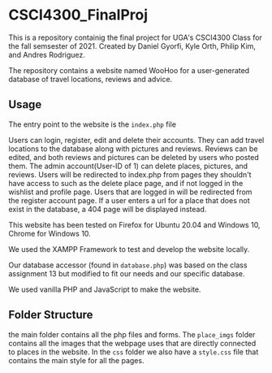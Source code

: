 # CSCI4300_FinalProj

This is a repository containig the final project for UGA's 
CSCI4300 Class for the fall semsester of 2021. Created by 
Daniel Gyorfi, Kyle Orth, Philip Kim, and Andres Rodriguez.

The repository contains a website named WooHoo for a 
user-generated database of travel locations, reviews and advice.

## Usage

The entry point to the website is the `index.php` file


Users can login, register, edit and delete their accounts. They can add
travel locations to the database along with pictures and reviews.
Reviews can be edited, and both reviews and pictures can be deleted
by users who posted them. The admin account(User-ID of 1) can delete
places, pictures, and reviews. Users will be redirected to index.php from 
pages they shouldn't have access to such as the delete place page, and if 
not logged in the wishlist and profile page. Users that are logged in will
be redirected from the register account page. If a user enters a 
url for a place that does not exist in the database, a 404 page will be 
displayed instead. 

This website has been tested on Firefox for Ubuntu 20.04 and Windows 10, Chrome for Windows 10.

We used the XAMPP Framework to test and develop the website locally.

Our database accessor (found in `database.php`) was based on the class assignment 13
but modified to fit our needs and our specific database.

We used vanilla PHP and JavaScript to make the website.

## Folder Structure

the main folder contains all the php files and forms. The `place_imgs` folder
contains all the images that the webpage uses that are directly connected to places
in the website.
In the `css` folder we also have a `style.css` file that contains the main style for all the pages.
